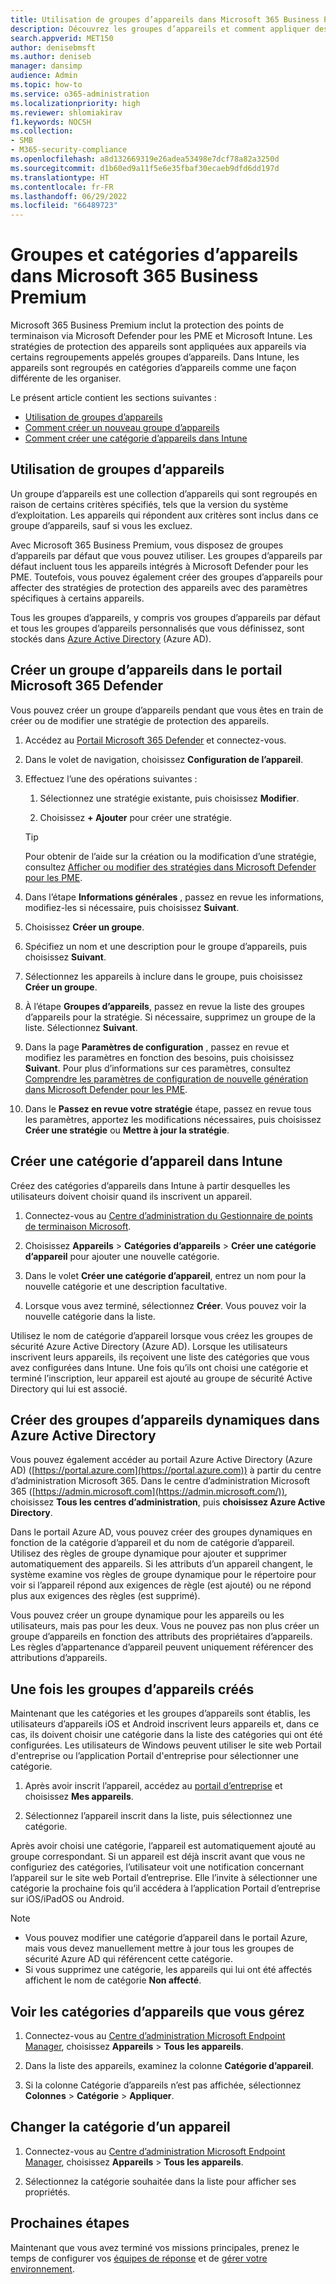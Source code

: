 ```yaml
---
title: Utilisation de groupes d’appareils dans Microsoft 365 Business Premium
description: Découvrez les groupes d’appareils et comment appliquer des stratégies avec Intune dans Microsoft 365 Business Premium et renforcer la protection contre les cyberattaques.
search.appverid: MET150
author: denisebmsft
ms.author: deniseb
manager: dansimp
audience: Admin
ms.topic: how-to
ms.service: o365-administration
ms.localizationpriority: high
ms.reviewer: shlomiakirav
f1.keywords: NOCSH
ms.collection:
- SMB
- M365-security-compliance
ms.openlocfilehash: a8d132669319e26adea53498e7dcf78a82a3250d
ms.sourcegitcommit: d1b60ed9a11f5e6e35fbaf30ecaeb9dfd6dd197d
ms.translationtype: HT
ms.contentlocale: fr-FR
ms.lasthandoff: 06/29/2022
ms.locfileid: "66489723"
---
```

# <a name="device-groups-and-categories-in-microsoft-365-business-premium"></a>Groupes et catégories d’appareils dans Microsoft 365 Business Premium

Microsoft 365 Business Premium inclut la protection des points de terminaison via Microsoft Defender pour les PME et Microsoft Intune. Les stratégies de protection des appareils sont appliquées aux appareils via certains regroupements appelés groupes d’appareils. Dans Intune, les appareils sont regroupés en catégories d’appareils comme une façon différente de les organiser. 

Le présent article contient les sections suivantes :  

- [Utilisation de groupes d’appareils](#working-with-device-groups)
- [Comment créer un nouveau groupe d’appareils](#create-a-device-group-in-the-microsoft-365-defender-portal)
- [Comment créer une catégorie d’appareils dans Intune](#create-a-device-category-in-intune)

## <a name="working-with-device-groups"></a>Utilisation de groupes d’appareils

Un groupe d’appareils est une collection d’appareils qui sont regroupés en raison de certains critères spécifiés, tels que la version du système d’exploitation. Les appareils qui répondent aux critères sont inclus dans ce groupe d’appareils, sauf si vous les excluez.

Avec Microsoft 365 Business Premium, vous disposez de groupes d’appareils par défaut que vous pouvez utiliser. Les groupes d’appareils par défaut incluent tous les appareils intégrés à Microsoft Defender pour les PME. Toutefois, vous pouvez également créer des groupes d’appareils pour affecter des stratégies de protection des appareils avec des paramètres spécifiques à certains appareils.

Tous les groupes d’appareils, y compris vos groupes d’appareils par défaut et tous les groupes d’appareils personnalisés que vous définissez, sont stockés dans [Azure Active Directory](/azure/active-directory/fundamentals/active-directory-whatis) (Azure AD).

## <a name="create-a-device-group-in-the-microsoft-365-defender-portal"></a>Créer un groupe d’appareils dans le portail Microsoft 365 Defender

Vous pouvez créer un groupe d’appareils pendant que vous êtes en train de créer ou de modifier une stratégie de protection des appareils.

1. Accédez au [Portail Microsoft 365 Defender](https://security.microsoft.com) et connectez-vous.

2. Dans le volet de navigation, choisissez **Configuration de l’appareil**.

3. Effectuez l’une des opérations suivantes :

    1. Sélectionnez une stratégie existante, puis choisissez **Modifier**.

    2. Choisissez **+ Ajouter** pour créer une stratégie.

    > [!TIP]
    > Pour obtenir de l’aide sur la création ou la modification d’une stratégie, consultez [Afficher ou modifier des stratégies dans Microsoft Defender pour les PME](m365bp-view-edit-create-mdb-policies.md).

4. Dans l’étape **Informations générales** , passez en revue les informations, modifiez-les si nécessaire, puis choisissez **Suivant**.

5. Choisissez **Créer un groupe**.

6. Spécifiez un nom et une description pour le groupe d’appareils, puis choisissez **Suivant**.

7. Sélectionnez les appareils à inclure dans le groupe, puis choisissez **Créer un groupe**.

8. À l’étape **Groupes d’appareils**, passez en revue la liste des groupes d’appareils pour la stratégie. Si nécessaire, supprimez un groupe de la liste. Sélectionnez **Suivant**.

9. Dans la page **Paramètres de configuration** , passez en revue et modifiez les paramètres en fonction des besoins, puis choisissez **Suivant**. Pour plus d’informations sur ces paramètres, consultez [Comprendre les paramètres de configuration de nouvelle génération dans Microsoft Defender pour les PME](../security/defender-business/mdb-next-gen-configuration-settings.md).

10. Dans le **Passez en revue votre stratégie** étape, passez en revue tous les paramètres, apportez les modifications nécessaires, puis choisissez **Créer une stratégie** ou **Mettre à jour la stratégie**.

## <a name="create-a-device-category-in-intune"></a>Créer une catégorie d’appareil dans Intune

Créez des catégories d’appareils dans Intune à partir desquelles les utilisateurs doivent choisir quand ils inscrivent un appareil.

1. Connectez-vous au [Centre d’administration du Gestionnaire de points de terminaison Microsoft](https://endpoint.microsoft.com).

2. Choisissez **Appareils** > **Catégories d’appareils** > **Créer une catégorie d’appareil** pour ajouter une nouvelle catégorie.

3. Dans le volet **Créer une catégorie d’appareil**, entrez un nom pour la nouvelle catégorie et une description facultative.

4. Lorsque vous avez terminé, sélectionnez **Créer**. Vous pouvez voir la nouvelle catégorie dans la liste.

Utilisez le nom de catégorie d’appareil lorsque vous créez les groupes de sécurité Azure Active Directory (Azure AD). Lorsque les utilisateurs inscrivent leurs appareils, ils reçoivent une liste des catégories que vous avez configurées dans Intune. Une fois qu’ils ont choisi une catégorie et terminé l’inscription, leur appareil est ajouté au groupe de sécurité Active Directory qui lui est associé.

## <a name="create-dynamic-device-groups-in-azure-active-directory"></a>Créer des groupes d’appareils dynamiques dans Azure Active Directory

Vous pouvez également accéder au portail Azure Active Directory (Azure AD) ([https://portal.azure.com](https://portal.azure.com)) à partir du centre d’administration Microsoft 365. Dans le centre d’administration Microsoft 365 ([https://admin.microsoft.com](https://admin.microsoft.com/)), choisissez **Tous les centres d’administration**, puis **choisissez Azure Active Directory**.

Dans le portail Azure AD, vous pouvez créer des groupes dynamiques en fonction de la catégorie d’appareil et du nom de catégorie d’appareil. Utilisez des règles de groupe dynamique pour ajouter et supprimer automatiquement des appareils. Si les attributs d’un appareil changent, le système examine vos règles de groupe dynamique pour le répertoire pour voir si l’appareil répond aux exigences de règle (est ajouté) ou ne répond plus aux exigences des règles (est supprimé).

Vous pouvez créer un groupe dynamique pour les appareils ou les utilisateurs, mais pas pour les deux. Vous ne pouvez pas non plus créer un groupe d’appareils en fonction des attributs des propriétaires d’appareils. Les règles d’appartenance d’appareil peuvent uniquement référencer des attributions d’appareils. 

## <a name="after-device-groups-are-created"></a>Une fois les groupes d’appareils créés

Maintenant que les catégories et les groupes d’appareils sont établis, les utilisateurs d’appareils iOS et Android inscrivent leurs appareils et, dans ce cas, ils doivent choisir une catégorie dans la liste des catégories qui ont été configurées. Les utilisateurs de Windows peuvent utiliser le site web Portail d'entreprise ou l’application Portail d'entreprise pour sélectionner une catégorie.

1. Après avoir inscrit l’appareil, accédez au [portail d’entreprise](https://portal.microsoft.com) et choisissez **Mes appareils**.

2. Sélectionnez l’appareil inscrit dans la liste, puis sélectionnez une catégorie.

Après avoir choisi une catégorie, l’appareil est automatiquement ajouté au groupe correspondant. Si un appareil est déjà inscrit avant que vous ne configuriez des catégories, l’utilisateur voit une notification concernant l’appareil sur le site web Portail d’entreprise. Elle l’invite à sélectionner une catégorie la prochaine fois qu’il accédera à l’application Portail d’entreprise sur iOS/iPadOS ou Android.

> [!NOTE]
> - Vous pouvez modifier une catégorie d’appareil dans le portail Azure, mais vous devez manuellement mettre à jour tous les groupes de sécurité Azure AD qui référencent cette catégorie.
> - Si vous supprimez une catégorie, les appareils qui lui ont été affectés affichent le nom de catégorie **Non affecté**.

## <a name="view-the-categories-of-devices-that-you-manage"></a>Voir les catégories d’appareils que vous gérez

1. Connectez-vous au [Centre d’administration Microsoft Endpoint Manager](https://endpoint.microsoft.com), choisissez **Appareils** > **Tous les appareils**.

2. Dans la liste des appareils, examinez la colonne **Catégorie d’appareil**.

3. Si la colonne Catégorie d’appareils n’est pas affichée, sélectionnez **Colonnes** > **Catégorie** > **Appliquer**.

## <a name="change-the-category-of-a-device"></a>Changer la catégorie d’un appareil

1. Connectez-vous au [Centre d’administration Microsoft Endpoint Manager](https://endpoint.microsoft.com), choisissez **Appareils** > **Tous les appareils**. 

2. Sélectionnez la catégorie souhaitée dans la liste pour afficher ses propriétés.

## <a name="next-steps"></a>Prochaines étapes

Maintenant que vous avez terminé vos missions principales, prenez le temps de configurer vos [équipes de réponse](m365bp-security-incident-management.md) et de [gérer votre environnement](m365bp-maintain-environment.md).
